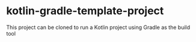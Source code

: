 # kotlin-gradle-template-project
This project can be cloned to run a Kotlin project using Gradle as the build tool
